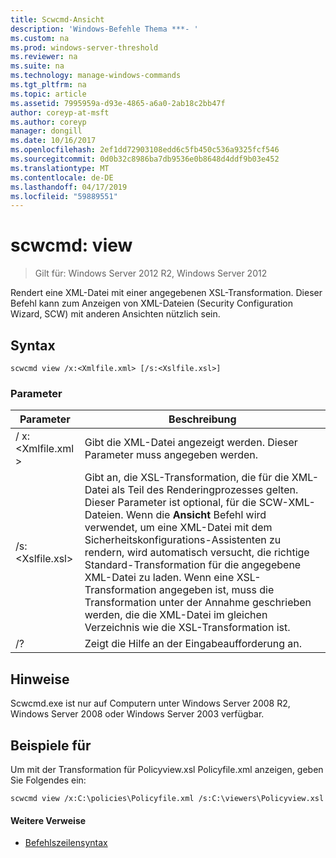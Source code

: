 ```yaml
---
title: Scwcmd-Ansicht
description: 'Windows-Befehle Thema ***- '
ms.custom: na
ms.prod: windows-server-threshold
ms.reviewer: na
ms.suite: na
ms.technology: manage-windows-commands
ms.tgt_pltfrm: na
ms.topic: article
ms.assetid: 7995959a-d93e-4865-a6a0-2ab18c2bb47f
author: coreyp-at-msft
ms.author: coreyp
manager: dongill
ms.date: 10/16/2017
ms.openlocfilehash: 2ef1dd72903108edd6c5fb450c536a9325fcf546
ms.sourcegitcommit: 0d0b32c8986ba7db9536e0b8648d4ddf9b03e452
ms.translationtype: MT
ms.contentlocale: de-DE
ms.lasthandoff: 04/17/2019
ms.locfileid: "59889551"
---
```

# <a name="scwcmd-view"></a>scwcmd: view

> Gilt für: Windows Server 2012 R2, Windows Server 2012

Rendert eine XML-Datei mit einer angegebenen XSL-Transformation. Dieser Befehl kann zum Anzeigen von XML-Dateien (Security Configuration Wizard, SCW) mit anderen Ansichten nützlich sein.

## <a name="syntax"></a>Syntax

```
scwcmd view /x:<Xmlfile.xml> [/s:<Xslfile.xsl>]
```

### <a name="parameters"></a>Parameter

|Parameter|Beschreibung|
|---------|-----------|
|/ x:\<Xmlfile.xml >|Gibt die XML-Datei angezeigt werden. Dieser Parameter muss angegeben werden.|
|/s:\<Xslfile.xsl>|Gibt an, die XSL-Transformation, die für die XML-Datei als Teil des Renderingprozesses gelten. Dieser Parameter ist optional, für die SCW-XML-Dateien. Wenn die **Ansicht** Befehl wird verwendet, um eine XML-Datei mit dem Sicherheitskonfigurations-Assistenten zu rendern, wird automatisch versucht, die richtige Standard-Transformation für die angegebene XML-Datei zu laden. Wenn eine XSL-Transformation angegeben ist, muss die Transformation unter der Annahme geschrieben werden, die die XML-Datei im gleichen Verzeichnis wie die XSL-Transformation ist.|
|/?|Zeigt die Hilfe an der Eingabeaufforderung an.|

## <a name="remarks"></a>Hinweise

Scwcmd.exe ist nur auf Computern unter Windows Server 2008 R2, Windows Server 2008 oder Windows Server 2003 verfügbar.

## <a name="BKMK_Examples"></a>Beispiele für

Um mit der Transformation für Policyview.xsl Policyfile.xml anzeigen, geben Sie Folgendes ein:
```
scwcmd view /x:C:\policies\Policyfile.xml /s:C:\viewers\Policyview.xsl
```

#### <a name="additional-references"></a>Weitere Verweise

-   [Befehlszeilensyntax](command-line-syntax-key.md)